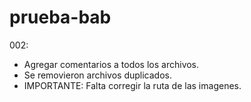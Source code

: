 # prueba-bab

002:
* Agregar comentarios a todos los archivos.
* Se removieron archivos duplicados.
* IMPORTANTE: Falta corregir la ruta de las imagenes.
